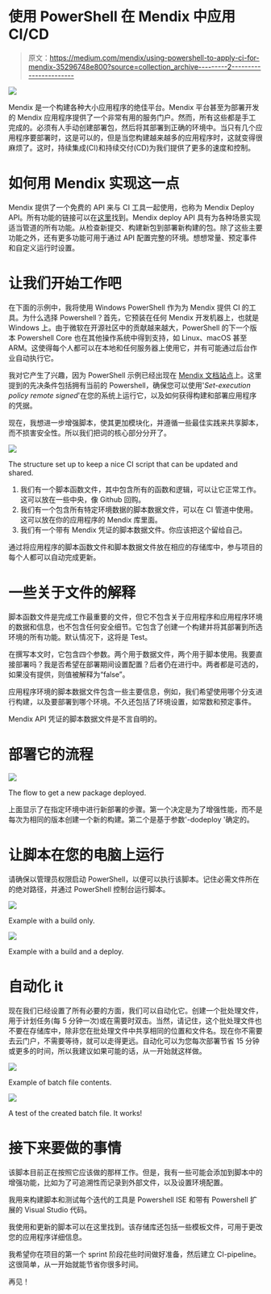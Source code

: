 # 使用 PowerShell 在 Mendix 中应用 CI/CD

> 原文：<https://medium.com/mendix/using-powershell-to-apply-ci-for-mendix-35296748e800?source=collection_archive---------2----------------------->

![](img/ee391682c135788e5a73e65fd055b72d.png)

Mendix 是一个构建各种大小应用程序的绝佳平台。Mendix 平台甚至为部署开发的 Mendix 应用程序提供了一个非常有用的服务门户。然而，所有这些都是手工完成的。必须有人手动创建部署包，然后将其部署到正确的环境中。当只有几个应用程序要部署时，这是可以的，但是当您构建越来越多的应用程序时，这就变得很麻烦了。这时，持续集成(CI)和持续交付(CD)为我们提供了更多的速度和控制。

# 如何用 Mendix 实现这一点

Mendix 提供了一个免费的 API 来与 CI 工具一起使用，也称为 Mendix Deploy API。所有功能的链接可以在[这里](https://docs.mendix.com/apidocs-mxsdk/apidocs/)找到。Mendix deploy API 具有为各种场景实现适当管道的所有功能。从检查新提交、构建新包到部署新构建的包。除了这些主要功能之外，还有更多功能可用于通过 API 配置完整的环境。想想常量、预定事件和自定义运行时设置。

# 让我们开始工作吧

在下面的示例中，我将使用 Windows PowerShell 作为为 Mendix 提供 CI 的工具。为什么选择 Powershell？首先，它预装在任何 Mendix 开发机器上，也就是 Windows 上。由于微软在开源社区中的贡献越来越大，PowerShell 的下一个版本 Powershell Core 也在其他操作系统中得到支持，如 Linux、macOS 甚至 ARM。这使得每个人都可以在本地和任何服务器上使用它，并有可能通过后台作业自动执行它。

我对它产生了兴趣，因为 PowerShell 示例已经出现在 [Mendix 文档站点](https://docs.mendix.com/apidocs-mxsdk/apidocs/example-implementation)上。这里提到的先决条件包括拥有当前的 Powershell，确保您可以使用'*Set-execution policy remote signed*'在您的系统上运行它，以及如何获得构建和部署应用程序的凭据。

现在，我想进一步增强脚本，使其更加模块化，并遵循一些最佳实践来共享脚本，而不损害安全性。所以我们把词的核心部分分开了。

![](img/4f3a7fcb65a9aba5e389ea04b9c85686.png)

The structure set up to keep a nice CI script that can be updated and shared.

1.  我们有一个脚本函数文件，其中包含所有的函数和逻辑，可以让它正常工作。这可以放在一些中央，像 Github 回购。
2.  我们有一个包含所有特定环境数据的脚本数据文件，可以在 CI 管道中使用。这可以放在你的应用程序的 Mendix 库里面。
3.  我们有一个带有 Mendix 凭证的脚本数据文件。你应该把这个留给自己。

通过将应用程序的脚本函数文件和脚本数据文件放在相应的存储库中，参与项目的每个人都可以自动完成更新。

# 一些关于文件的解释

脚本函数文件是完成工作最重要的文件，但它不包含关于应用程序和应用程序环境的数据和信息，也不包含任何安全细节。它包含了创建一个构建并将其部署到所选环境的所有功能。默认情况下，这将是 Test。

在撰写本文时，它包含四个参数。两个用于数据文件，两个用于脚本使用。我要直接部署吗？我是否希望在部署期间设置配置？后者仍在进行中。两者都是可选的，如果没有提供，则值被解释为“false”。

应用程序环境的脚本数据文件包含一些主要信息，例如，我们希望使用哪个分支进行构建，以及要部署到哪个环境。不久还包括了环境设置，如常数和预定事件。

Mendix API 凭证的脚本数据文件是不言自明的。

# 部署它的流程

![](img/ec205763bfb59d757014229689242a99.png)

The flow to get a new package deployed.

上面显示了在指定环境中进行新部署的步骤。第一个决定是为了增强性能，而不是每次为相同的版本创建一个新的构建。第二个是基于参数'-dodeploy '确定的。

# 让脚本在您的电脑上运行

请确保以管理员权限启动 PowerShell，以便可以执行该脚本。记住必需文件所在的绝对路径，并通过 PowerShell 控制台运行脚本。

![](img/faec3bda5a6e80829f89ed2eb78c93ad.png)

Example with a build only.

![](img/6a4cdfc6fb2ce7d5f3d5002a0509eeb2.png)

Example with a build and a deploy.

# 自动化 it

现在我们已经设置了所有必要的方面，我们可以自动化它。创建一个批处理文件，用于计划任务(每 5 分钟一次)或在需要时双击。当然，请记住，这个批处理文件也不要在存储库中，除非您在批处理文件中共享相同的位置和文件名。现在你不需要去云门户，不需要等待，就可以走得更远。自动化可以为您每次部署节省 15 分钟或更多的时间，所以我建议如果可能的话，从一开始就这样做。

![](img/bca636993ac1498a77a7dd9f9aac1f5e.png)

Example of batch file contents.

![](img/27fe25b58ef39e9e88e907f68a48f65b.png)

A test of the created batch file. It works!

# 接下来要做的事情

该脚本目前正在按照它应该做的那样工作。但是，我有一些可能会添加到脚本中的增强功能，比如为了可追溯性而记录到外部文件，以及设置环境配置。

我用来构建脚本和测试每个迭代的工具是 Powershell ISE 和带有 Powershell 扩展的 Visual Studio 代码。

我使用和更新的脚本可以在这里找到。该存储库还包括一些模板文件，可用于更改您的应用程序详细信息。

我希望你在项目的第一个 sprint 阶段花些时间做好准备，然后建立 CI-pipeline。这很简单，从一开始就能节省你很多时间。

再见！